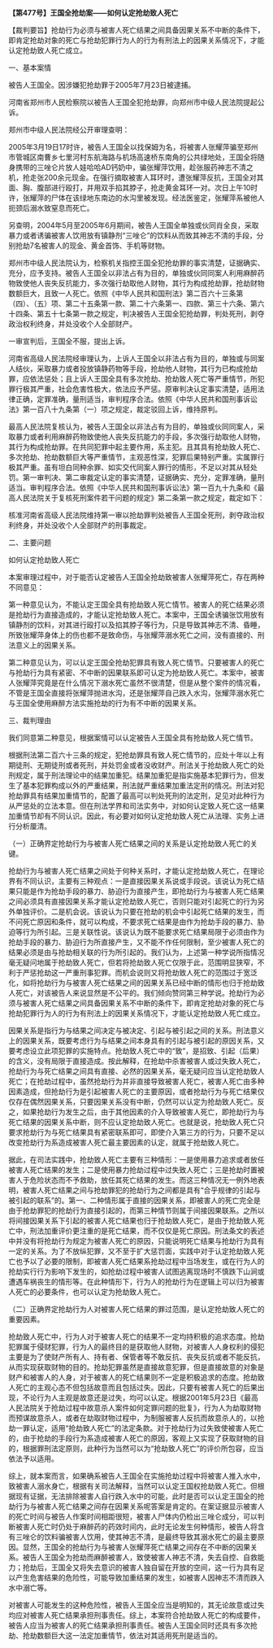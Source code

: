 **【第477号】王国全抢劫案——如何认定抢劫致人死亡**

【裁判要旨】抢劫行为必须与被害人死亡结果之间具备因果关系不中断的条件下，即肯定抢劫对象的死亡与抢劫犯罪行为人的行为有刑法上的因果关系情况下，才能认定抢劫致人死亡成立。

一、基本案情

被告人王国全。因涉嫌犯抢劫罪于2005年7月23日被逮捕。

河南省郑州市人民检察院以被告人王国全犯抢劫罪，向郑州市中级人民法院提起公诉。

郑州市中级人民法院经公开审理查明：

2005年3月19日17时许，被告人王国全以找保姆为名，将被害人张耀萍骗至郑州市管城区南曹乡七里河村东航海路与机场高速桥东南角的公共绿地处，王国全将随身携带的三唑仑片放人娃哈哈AD钙奶中，骗张耀萍饮用，趁张服药神志不清之机，抢走张200余元现金。在强行摘取被害人耳环时，遭张耀萍反抗，王国全对其面、胸、腹部进行殴打，并用双手掐其脖子，抢走黄金耳环一对。次日上午10时许，张耀萍的尸体在该绿地东南边的水沟里被发现。经法医鉴定，张耀萍系被他人扼颈后溺水致窒息而死亡。

另查明，2004年5月至2005年6月期间，被告人王国全单独或伙同肖全良，采取暴力或者诱骗被害人饮用放有镇静剂“三唑仑”的饮料从而致其神志不清的手段，分别抢劫7名被害人的现金、黄金首饰、手机等财物。

郑州市中级人民法院认为，检察机关指控王国全犯抢劫罪的事实清楚，证据确实、充分，应予支持。被告人王国全以非法占有为目的，单独或伙同同案人利用麻醉药物致使他人丧失反抗能力，多次强行劫取他人财物，其行为构成抢劫罪，抢劫财物数额巨大，且致一人死亡。依照《中华人民共和国刑法》第二百六十三条第（四）、（五）项、第二十五条第一款、第二十六条第一、四款、第三十六条、第六十四条、第五十七条第一款之规定，判决被告人王国全犯抢劫罪，判处死刑，剥夺政治权利终身，并处没收个人全部财产。

一审宣判后，王国全不服，提出上诉。

河南省高级人民法院经审理认为，上诉人王国全以非法占有为目的，单独或与同案人结伙，采取暴力或者投放镇静药物等手段，抢劫他人财物，其行为已构成抢劫罪，应依法惩处；且上诉人王国全具有多次抢劫、抢劫致人死亡等严重情节，所犯罪行极其严重，社会危害性极大，依法应予严惩。原审判决认定事实清楚，适用法律正确，定罪准确，量刑适当，审判程序合法。依照《中华人民共和国刑事诉讼法》第一百八十九条第（一）项之规定，裁定驳回上诉，维持原判。

最高人民法院复核认为，被告人王国全以非法占有为目的，单独或伙同同案人，采取暴力或者利用麻醉药物致使他人丧失反抗能力的手段，多次强行劫取他人财物，其行为构成抢劫罪。在共同犯罪中起主要作用，系主犯。且其具有抢劫致人死亡、多次抢劫、抢劫数额巨大等严重情节，主观恶性深，犯罪后果特别严重。实属罪行极其严重。虽有坦白同种余罪、如实交代同案人罪行的情形，不足以对其从轻处罚。第一审判决、第二审裁定认定的事实清楚，证据确实、充分，定罪准确，量刑适当。审判程序合法。依照《中华人民共和国刑事诉讼法》第一百九十九条和《最高人民法院关于复核死刑案件若干问题的规定》第二条第一款之规定，裁定如下：

核准河南省高级人民法院维持第一审以抢劫罪判处被告人王国全死刑，剥夺政治权利终身，并处没收个人全部财产的刑事裁定。

二、主要问题

如何认定抢劫致人死亡

本案审理过程中，对于能否认定被告人王国全抢劫致被害人张耀萍死亡，存在两种不同意见：

第一种意见认为，不能认定王国全具有抢劫致人死亡情节。被害人的死亡结果必须是抢劫行为直接造成的，才能认定抢劫致人死亡。本案中，王国全诱骗张饮用放有镇静剂的饮料，对其进行殴打以及掐其脖子等行为，只是导致其神志不清、昏睡，所致张耀萍身体上的伤也都不是致命伤，与张耀萍溺水死亡之间，没有直接的、刑法意义上的因果关系。

第二种意见认为，可以认定王国全抢劫犯罪具有致人死亡情节。只要被害人的死亡与抢劫行为具有紧密、不中断的因果联系即可认定为抢劫致人死亡。本案中，被害人张耀萍究竟是在什么情况下溺水死亡虽然不很清楚，但是从整个案件的情况看，不管是王国全直接将张耀萍抛进水沟，还是张耀萍自己跌入水沟，张耀萍溺水死亡与王国全使用麻醉方法实施抢劫的行为有不中断的因果关系。

三、裁判理由

我们同意第二种意见，根据案情可以认定被告人王国全具有抢劫致人死亡情节。

根据刑法第二百六十三条的规定，犯抢劫罪具有致人死亡情节的，应处十年以上有期徒刑、无期徒刑或者死刑，并处罚金或者没收财产。刑法关于抢劫致人死亡的处刑规定，属于刑法理论中的结果加重犯。结果加重犯是指实施基本犯罪行为，但发生了基本犯罪构成以外的严重结果，刑法就严重结果加重法定刑的情况。刑法对犯抢劫罪具有结果加重情节的，配置了最高可以判处死刑的法定刑，足见对此种行为从严惩处的立法本意。但在刑法学界和司法实务中，对如何认定致人死亡这一结果加重情节却有不同认识。因此，有必要对如何认定抢劫致人死亡从法理、实务上进行分析厘清。

（一）正确界定抢劫行为与被害人死亡结果之间的关系是认定抢劫致人死亡的关键。

抢劫行为与被害人死亡结果之间处于何种关系时，才能认定抢劫致人死亡，在理论界有不同认识，主要有三种观点：一是直接因果关系说或手段说。该说认为死亡结果只能是作为抢劫手段的暴力、胁迫行为直接产生，即抢劫行为与被害人死亡结果之间必须具有直接因果关系才能认定抢劫致人死亡，否则只能对引起死亡的行为另外单独评价。二是机会说。该说认为只要在抢劫的机会中引起死亡结果的发生，而不问死亡原因和条件，就可以构成，不要求死亡结果是由作为抢劫手段的暴力、胁迫等行为所引起。三是关联性说。该说认为既不能要求死亡结果局限于必须由作为抢劫手段的暴力、胁迫行为所直接产生，又不能不作任何限制，至少被害人死亡的结果必须是由与抢劫相关联的行为所引起的。我们认为，上述第一种学说所指情况毫无疑问地属于抢劫致人死亡，但若将抢劫致人死亡仅限于此，范围明显狭窄，不利于严惩抢劫这一严重刑事犯罪。而机会说则又将抢劫致人死亡的范围过于宽泛化，如将抢劫行为与被害人死亡结果之间的因果关系已经中断的情形也归于抢劫致人死亡，对该被告人来说显然是不公平的。我们倾向赞同第三种学说。抢劫行为必须与被害人死亡结果之间具备因果关系不中断的条件下，即肯定抢劫对象的死亡与抢劫犯罪行为人的行为有刑法上的因果关系情况下，才能认定抢劫致人死亡成立。

因果关系是指行为与结果之间决定与被决定、引起与被引起之间的关系。刑法意义上的因果关系，既要考虑行为与结果之间本身具有的引起与被引起的原因关系，又要考虑设立此项犯罪的实施特点。抢劫致人死亡中的“致”，是招致、引起（后果）的含义，没有局限于直接造成。按此解释，在抢劫中杀害被害人或过失致人死亡，抢劫行为与死亡结果之间具有直接、必然的因果关系，毫无疑问应当认定抢劫致人死亡；在抢劫过程中，虽然抢劫行为并非直接导致被害人死亡，被害人死亡由多种因素造成，但抢劫行为是引起被害人死亡的主要原因，或者抢劫行为与死亡结果仅仅存在偶然因果关系，只要因果关系没有中断，仍然可以认定为抢劫致人死亡。反之，如果抢劫行为发生之后，由于其他因素的介入导致被害人死亡，即抢劫行为与死亡结果的因果关系中断，则不应认定抢劫致人死亡。也就是说，抢劫致人死亡只要求抢劫行为与死亡结果具有紧密联系即可，即使介入第三方的行为，只要不足以改变抢劫行为系造成被害人死亡最主要因素的认定，就属于抢劫致人死亡。

据此，在司法实践中，抢劫致人死亡主要有三种情形：一是使用暴力追求或者放任被害人死亡结果的发生；二是使用暴力抢劫过程中过失致人死亡；三是抢劫时置被害人于危险状态而不予救助，放任其死亡结果的发生。而这三种情况无一例外地表明，被害人死亡结果之间与抢劫罪犯的抢劫行为之间都是具有“合乎规律的引起与被引起的联系”的。第一、二种情形属于直接的因果关系，即被害人的死亡完全是由于抢劫罪犯的抢劫行为直接引起的，而第三种情节则属于间接因果联系。之所以将间接因果关系下引起的被害人死亡结果也归于抢劫致人死亡，是由于抢劫致人死亡中，刑法加重评价更注重的是死亡结果，而不仅仅是死亡原因。刑法条文的表述中并没有将抢劫行为规定为被害人死亡的原因，只能说明死亡结果与抢劫行为具有一定的关系。为了不放纵犯罪，又不至于扩大惩罚面，实践中对于认定抢劫致人死亡也予以了必要的限制，即被害人死亡结果系抢劫过程中当场发生，或在行为人的抢劫实行行为影响下发生的，如抢劫过程中被害人试图逃离现场时不慎跌下山涧或遭遇车祸丧生的情形等。在此种情形下，行为人的抢劫行为在逻辑上可以归为被害人死亡的必要条件，也可以认定为抢劫致人死亡。

（二）正确界定抢劫行为人对被害人死亡结果的罪过范围，是认定抢劫致人死亡的重要因素。

抢劫致人死亡中，行为人对于被害人死亡的结果不一定均持积极的追求态度。抢劫犯罪属于侵财犯罪，行为人的最终目的是获取他人财物，对被害人人身权利的侵犯主要是为了使财产所有人、持有者、保管者等不敢反抗、丧失反抗或者不能反抗，从而实现获取财物的目的。抢劫犯罪虽然是直接故意犯罪，但是直接故意的对象是财产和被害人的人身，对于被害人的死亡结果则不一定是积极追求的态度。抢劫致人死亡的主观心态不但包括故意而且包括过失。因此，只要有被害人死亡的后果出现，不论行为人主观是故意还是过失，均可以认定。根据2001年5月23日《最高人民法院关于抢劫过程中故意杀人案件如何定罪问题的批复》，行为人为劫取财物而预谋故意杀人，或者在劫取财物过程中，为制服被害人反抗而故意杀人的，以抢劫一罪认定，适用“抢劫致人死亡”的法定条款。对于抢劫行为过失致使被害人死亡的，由于抢劫的手段行为系造成被害人死亡的原因，客观上又实现了获取财物的目的，根据罪刑法定原则，此种行为当然可以为“抢劫致人死亡”的评价所包容，应当依法予以适用。

综上，就本案而言，如果确系被告人王国全在实施抢劫过程中将被害人推入水中，致被害人溺水身亡，根据有关司法解释，当然可以认定王国权抢劫致人死亡。但根据现有证据，无法排除被害人自行跌入水中的可能，此时是否可以认定王国全的抢劫行为与被害人死亡结果之间存在因果关系呢答案是肯定的。在案证据显示被害人的死亡时间与被告人作案时间相距很短，被害人尸体内仍检出三唑仑成分，可以判断被害人死亡时仍处于麻醉药的药效时间内，此时无论发生何种情形，被告人将含有三唑仑的饮料骗被害人饮用，使其神志不清，是最终导致其溺水死亡的最主要原因。显然，王国全的抢劫行为与被害人张耀萍死亡结果之间存在不中断的因果关系。被告人王国全为抢劫而麻醉被害人，致使被害人神志不清，失去自控、自救能力；抢劫后，王国全又将失去意识的被害人独自留在开放的空间，这一行为具有足以产生危害结果的危险性，可能导致加重结果的发生，如被害人因神志不清而跌入水中溺亡等。

对被害人可能发生的这种危险性，被告人王国全应当是明知的，其无论故意或过失均应对被害人死亡结果承担刑事责任。综上，本案符合抢劫致人死亡的构成要件，被告人应当为被害人的死亡结果承担刑事责任。被告人王国全同时还具有多次抢劫、抢劫数额巨大这一法定加重情节，依法对其适用死刑是适当的。